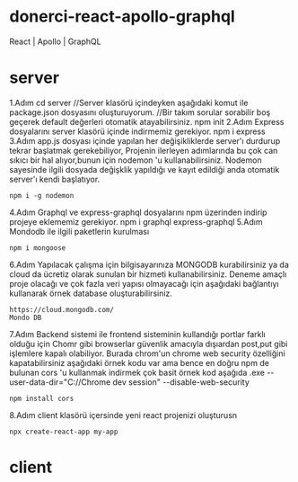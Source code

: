 # donerci-react-apollo-graphql
React | Apollo | GraphQL
# server
1.Adım
    cd server //Server klasörü içindeyken aşağıdaki komut ile package.json dosyasını oluşturuyorum.
    //Bir takım sorular sorabilir boş geçerek default değerleri otomatik atayabilirsiniz.
    npm init
2.Adım
    Express dosyalarını server klasörü içinde indirmemiz gerekiyor.
    npm i express
3.Adım
    app.js dosyası içinde yapılan her değişikliklerde server'ı durdurup tekrar başlatmak gerekebiliyor,
    Projenin ilerleyen adımlarında bu çok can sıkıcı bir hal alıyor,bunun için nodemon 'u kullanabilirsiniz.
    Nodemon sayesinde ilgili dosyada değişklik yapıldığı ve kayıt edildiği anda otomatik server'ı kendi başlatıyor.

    npm i -g nodemon 
4.Adım
    Graphql ve express-graphql dosyalarını npm üzerinden indirip projeye eklememiz gerekiyor.
    npm i graphql express-graphql
5.Adım
    Mondodb ile ilgili paketlerin kurulması

    npm i mongoose
6.Adım
    Yapılacak çalışma için bilgisayarınıza MONGODB kurabilirsiniz ya da  cloud da ücretiz olarak sunulan bir hizmeti kullanabilirsiniz.
    Deneme amaçlı proje olacağı ve çok fazla veri yapısı olmayacağı için aşağıdaki bağlantıyı kullanarak örnek database oluşturabilirsiniz.

    https://cloud.mongodb.com/
    Mondo DB 
7.Adım
    Backend sistemi ile frontend sisteminin kullandığı portlar farklı olduğu için Chomr gibi browserlar güvenlik amacıyla dışıardan post,put gibi işlemlere kapalı olabiliyor.
    Burada chrom'un chrome web security özelliğini kapatabilirsiniz aşağıdaki örnek kodu var ama  bence en doğru npm de bulunan cors 'u kullanmak indirmek çok basit örnek kod aşağıda
    .exe --user-data-dir="C://Chrome dev session" --disable-web-security

    npm install cors


8.Adım
    client klasörü içersinde yeni react projenizi oluşturusn

    npx create-react-app my-app



# client